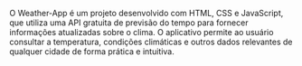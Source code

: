 O Weather-App é um projeto desenvolvido com HTML, CSS e JavaScript, que utiliza uma API gratuita de previsão do tempo para fornecer informações atualizadas sobre o clima. O aplicativo permite ao usuário consultar a temperatura, condições climáticas e outros dados relevantes de qualquer cidade de forma prática e intuitiva.

